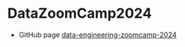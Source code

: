 # DataZoomCamp2024

- GitHub page [data-engineering-zoomcamp-2024](https://github.com/DataTalksClub/data-engineering-zoomcamp)

